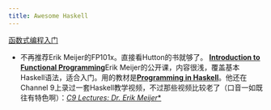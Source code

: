 ```yaml
---
title: Awesome Haskell
---
```


[函数式编程入门](https://www.edx.org/course/introduction-functional-programming-delftx-fp101x-0#!)
 * 不再推荐Erik Meijer的FP101x。直接看Hutton的书就够了。
[**Introduction to Functional Programming**](https://www.edx.org/course/introduction-functional-programming-delftx-fp101x-0)Erik Meijer的公开课，内容很浅，覆盖基本Haskell语法，适合入门。用的教材是[**Programming in Haskell**](http://www.cs.nott.ac.uk/~gmh/book.html)。他还在Channel 9上录过一套Haskell教学视频，不过那些视频比较老了（口音一如既往有特色啊）：[*C9 Lectures: Dr. Erik Meijer**](http://channel9.microsoft.com/Series/C9-Lectures-Erik-Meijer-Functional-Programming-Fundamentals/Lecture-Series-Erik-Meijer-Functional-Programming-Fundamentals-Chapter-1)